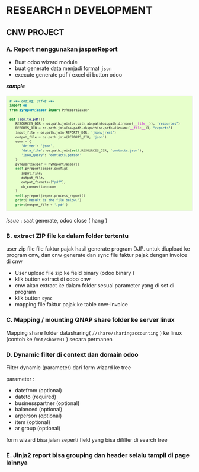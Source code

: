 # RESEARCH n DEVELOPMENT
## CNW PROJECT


### A. Report menggunakan jasperReport

* Buat odoo wizard module
* buat generate data menjadi format ```json```
* execute generate pdf  / excel di button odoo 

___sample___

![jasperreport](img/jasper.png) 

_issue_ : saat generate, odoo close ( hang )


### B. extract ZIP file ke dalam folder tertentu

user zip file file faktur pajak hasil generate program DJP. untuk diupload ke program cnw, dan cnw  generate dan sync file faktur pajak dengan invoice di cnw
* User upload file zip ke field binary (odoo binary )
* klik button extract di odoo cnw
* cnw akan extract ke dalam folder sesuai parameter yang di set di program
* klik button ```sync```
* mapping file faktur pajak ke table cnw-invoice


### C. Mapping / mounting QNAP share folder ke server linux

Mapping share folder datasharing( ```//share/sharingaccounting``` ) ke linux (contoh ke /```mnt/share01``` ) secara permanen 

### D. Dynamic filter di context dan domain odoo

Filter dynamic (parameter) dari form wizard ke tree 

parameter : 
* datefrom (optional)
* dateto (required)
* businesspartner (optional)
* balanced (optional)
* arperson (optional)
* item (optional)
* ar group (optional)

form wizard bisa jalan seperti field yang bisa difilter di search tree 


### E. Jinja2 report bisa grouping dan header selalu tampil di page lainnya


